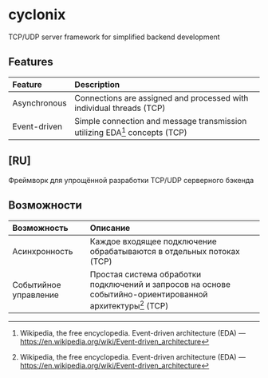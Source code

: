 # cyclonix

TCP/UDP server framework for simplified backend development

## Features
 
| Feature | Description |
| :----- | :------ |
| Asynchronous | Connections are assigned and processed with individual threads (TCP) |
| Event-driven | Simple connection and message transmission utilizing EDA[^1] concepts (TCP) |

## \[RU\]

Фреймворк для упрощённой разработки TCP/UDP серверного бэкенда

## Возможности
   
| Возможность | Описание |
| :----- | :------ |
| Асинхронность | Каждое входящее подключение обрабатываются в отдельных потоках (TCP) |
| Событийное управление | Простая система обработки подключений и запросов на основе событийно-ориентированной архитектуры[^1] (TCP) |



[^1]: Wikipedia, the free encyclopedia. Event-driven architecture (EDA) — https://en.wikipedia.org/wiki/Event-driven_architecture